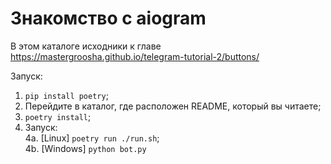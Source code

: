 # Знакомство с aiogram

В этом каталоге исходники к главе https://mastergroosha.github.io/telegram-tutorial-2/buttons/

Запуск:  
1. `pip install poetry`;  
2. Перейдите в каталог, где расположен README, который вы читаете;  
3. `poetry install`;
4. Запуск:  
4a. [Linux] `poetry run ./run.sh`;      
4b. [Windows] `python bot.py`